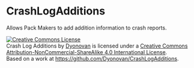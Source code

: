 # CrashLogAdditions
Allows Pack Makers to add addition information to crash reports.

<a rel="license" href="http://creativecommons.org/licenses/by-nc-sa/4.0/"><img alt="Creative Commons License" style="border-width:0" src="https://i.creativecommons.org/l/by-nc-sa/4.0/88x31.png" /></a><br /><span xmlns:dct="http://purl.org/dc/terms/" property="dct:title">Crash Log Additions</span> by <a xmlns:cc="http://creativecommons.org/ns#" href="https://github.com/Dyonovan" property="cc:attributionName" rel="cc:attributionURL">Dyonovan</a> is licensed under a <a rel="license" href="http://creativecommons.org/licenses/by-nc-sa/4.0/">Creative Commons Attribution-NonCommercial-ShareAlike 4.0 International License</a>.<br />Based on a work at <a xmlns:dct="http://purl.org/dc/terms/" href="https://github.com/Dyonovan/CrashLogAdditions" rel="dct:source">https://github.com/Dyonovan/CrashLogAdditions</a>.
